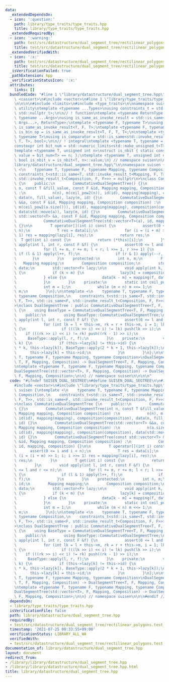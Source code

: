 ```yaml
---
data:
  _extendedDependsOn:
  - icon: ':question:'
    path: library/type_traits/type_traits.hpp
    title: library/type_traits/type_traits.hpp
  _extendedRequiredBy:
  - icon: ':warning:'
    path: test/src/datastructure/dual_segment_tree/rectilinear_polygons.test_commmutative.cpp
    title: test/src/datastructure/dual_segment_tree/rectilinear_polygons.test_commmutative.cpp
  _extendedVerifiedWith:
  - icon: ':x:'
    path: test/src/datastructure/dual_segment_tree/rectilinear_polygons.test.cpp
    title: test/src/datastructure/dual_segment_tree/rectilinear_polygons.test.cpp
  _isVerificationFailed: true
  _pathExtension: hpp
  _verificationStatusIcon: ':x:'
  attributes:
    links: []
  bundledCode: "#line 1 \"library/datastructure/dual_segment_tree.hpp\"\n\n\n\n#include\
    \ <cassert>\n#include <vector>\n#line 1 \"library/type_traits/type_traits.hpp\"\
    \n\n\n\n#include <limits>\n#include <type_traits>\n\nnamespace suisen {\n// !\
    \ utility\ntemplate <typename ...Types>\nusing constraints_t = std::enable_if_t<std::conjunction_v<Types...>,\
    \ std::nullptr_t>;\n\n// ! function\ntemplate <typename ReturnType, typename Callable,\
    \ typename ...Args>\nusing is_same_as_invoke_result = std::is_same<std::invoke_result_t<Callable,\
    \ Args...>, ReturnType>;\ntemplate <typename F, typename T>\nusing is_uni_op =\
    \ is_same_as_invoke_result<T, F, T>;\ntemplate <typename F, typename T>\nusing\
    \ is_bin_op = is_same_as_invoke_result<T, F, T, T>;\n\ntemplate <typename Comparator,\
    \ typename T>\nusing is_comparator = std::is_same<std::invoke_result_t<Comparator,\
    \ T, T>, bool>;\n\n// ! integral\ntemplate <typename T, typename = constraints_t<std::is_integral<T>>>\n\
    constexpr int bit_num = std::numeric_limits<std::make_unsigned_t<T>>::digits;\n\
    template <typename T, unsigned int n>\nstruct is_nbit { static constexpr bool\
    \ value = bit_num<T> == n; };\ntemplate <typename T, unsigned int n>\nstatic constexpr\
    \ bool is_nbit_v = is_nbit<T, n>::value;\n} // namespace suisen\n\n\n#line 7 \"\
    library/datastructure/dual_segment_tree.hpp\"\n\nnamespace suisen {\ntemplate\
    \ <\n    typename T, typename F, typename Mapping, typename Composition,\n   \
    \ constraints_t<std::is_same<T, std::invoke_result_t<Mapping, F, T>>, std::is_same<F,\
    \ std::invoke_result_t<Composition, F, F>>> = nullptr\n>\nclass CommutativeDualSegmentTree\
    \ {\n    public:\n        CommutativeDualSegmentTree() {}\n        CommutativeDualSegmentTree(int\
    \ n, const T &fill_value, const F &id, Mapping mapping, Composition composition)\
    \ :\n            n(n), m(ceil_pow2(n)), id(id), mapping(mapping), composition(composition),\
    \ data(n, fill_value), lazy(m, id) {}\n        CommutativeDualSegmentTree(std::vector<T>\
    \ &&a, const F &id, Mapping mapping, Composition composition) :\n            n(a.size()),\
    \ m(ceil_pow2(a.size())), id(id), mapping(mapping), composition(composition),\
    \ data(std::move(a)), lazy(m, id) {}\n        CommutativeDualSegmentTree(const\
    \ std::vector<T> &a, const F &id, Mapping mapping, Composition composition) :\n\
    \            CommutativeDualSegmentTree(std::vector<T>(a), id, mapping, composition)\
    \ {}\n\n        T operator[](int i) const {\n            assert(0 <= i and i <\
    \ n);\n            T res = data[i];\n            for (i = (i + m) >> 1; i; i >>=\
    \ 1) res = mapping(lazy[i], res);\n            return res;\n        }\n      \
    \  T get(int i) const {\n            return (*this)[i];\n        }\n        void\
    \ apply(int l, int r, const F &f) {\n            assert(0 <= l and r <= n);\n\
    \            for (l += m, r += m; l < r; l >>= 1, r >>= 1) {\n               \
    \ if (l & 1) apply(l++, f);\n                if (r & 1) apply(--r, f);\n     \
    \       }\n        }\n    protected:\n        int n, m;\n        F id;\n     \
    \   Mapping mapping;\n        Composition composition;\n        std::vector<T>\
    \ data;\n        std::vector<F> lazy;\n\n        void apply(int k, const F &f)\
    \ {\n            if (k < m) {\n                lazy[k] = composition(f, lazy[k]);\n\
    \            } else {\n                data[k - m] = mapping(f, data[k - m]);\n\
    \            }\n        }\n    private:\n        static int ceil_pow2(int n) {\n\
    \            int m = 1;\n            while (m < n) m <<= 1;\n            return\
    \ m;\n        }\n};\n\ntemplate <\n    typename T, typename F, typename Mapping,\
    \ typename Composition,\n    constraints_t<std::is_same<T, std::invoke_result_t<Mapping,\
    \ F, T>>, std::is_same<F, std::invoke_result_t<Composition, F, F>>> = nullptr\n\
    >\nclass DualSegmentTree : public CommutativeDualSegmentTree<T, F, Mapping, Composition>\
    \ {\n    using BaseType = CommutativeDualSegmentTree<T, F, Mapping, Composition>;\n\
    \    public:\n        using BaseType::CommutativeDualSegmentTree;\n        void\
    \ apply(int l, int r, const F &f) {\n            assert(0 <= l and r <= this->n);\n\
    \            for (int lk = l + this->m, rk = r + this->m, i = 1; lk >> i; ++i)\
    \ {\n                if (((lk >> i) << i) != lk) push(lk >> i);\n            \
    \    if (((rk >> i) << i) != rk) push((rk - 1) >> i);\n            }\n       \
    \     BaseType::apply(l, r, f);\n        }\n    private:\n        void push(int\
    \ k) {\n            if (this->lazy[k] != this->id) {\n                BaseType::apply(2\
    \ * k, this->lazy[k]), BaseType::apply(2 * k + 1, this->lazy[k]);\n          \
    \      this->lazy[k] = this->id;\n            }\n        }\n};\n\ntemplate <typename\
    \ T, typename F, typename Mapping, typename Composition>\nDualSegmentTree(int,\
    \ T, F, Mapping, Composition) -> DualSegmentTree<T, F, Mapping, Composition>;\n\
    \ntemplate <typename T, typename F, typename Mapping, typename Composition>\n\
    DualSegmentTree(std::vector<T>, F, Mapping, Composition) -> DualSegmentTree<T,\
    \ F, Mapping, Composition>;\n\n} // namespace suisen\n\n\n\n"
  code: "#ifndef SUISEN_DUAL_SEGTREE\n#define SUISEN_DUAL_SEGTREE\n\n#include <cassert>\n\
    #include <vector>\n#include \"library/type_traits/type_traits.hpp\"\n\nnamespace\
    \ suisen {\ntemplate <\n    typename T, typename F, typename Mapping, typename\
    \ Composition,\n    constraints_t<std::is_same<T, std::invoke_result_t<Mapping,\
    \ F, T>>, std::is_same<F, std::invoke_result_t<Composition, F, F>>> = nullptr\n\
    >\nclass CommutativeDualSegmentTree {\n    public:\n        CommutativeDualSegmentTree()\
    \ {}\n        CommutativeDualSegmentTree(int n, const T &fill_value, const F &id,\
    \ Mapping mapping, Composition composition) :\n            n(n), m(ceil_pow2(n)),\
    \ id(id), mapping(mapping), composition(composition), data(n, fill_value), lazy(m,\
    \ id) {}\n        CommutativeDualSegmentTree(std::vector<T> &&a, const F &id,\
    \ Mapping mapping, Composition composition) :\n            n(a.size()), m(ceil_pow2(a.size())),\
    \ id(id), mapping(mapping), composition(composition), data(std::move(a)), lazy(m,\
    \ id) {}\n        CommutativeDualSegmentTree(const std::vector<T> &a, const F\
    \ &id, Mapping mapping, Composition composition) :\n            CommutativeDualSegmentTree(std::vector<T>(a),\
    \ id, mapping, composition) {}\n\n        T operator[](int i) const {\n      \
    \      assert(0 <= i and i < n);\n            T res = data[i];\n            for\
    \ (i = (i + m) >> 1; i; i >>= 1) res = mapping(lazy[i], res);\n            return\
    \ res;\n        }\n        T get(int i) const {\n            return (*this)[i];\n\
    \        }\n        void apply(int l, int r, const F &f) {\n            assert(0\
    \ <= l and r <= n);\n            for (l += m, r += m; l < r; l >>= 1, r >>= 1)\
    \ {\n                if (l & 1) apply(l++, f);\n                if (r & 1) apply(--r,\
    \ f);\n            }\n        }\n    protected:\n        int n, m;\n        F\
    \ id;\n        Mapping mapping;\n        Composition composition;\n        std::vector<T>\
    \ data;\n        std::vector<F> lazy;\n\n        void apply(int k, const F &f)\
    \ {\n            if (k < m) {\n                lazy[k] = composition(f, lazy[k]);\n\
    \            } else {\n                data[k - m] = mapping(f, data[k - m]);\n\
    \            }\n        }\n    private:\n        static int ceil_pow2(int n) {\n\
    \            int m = 1;\n            while (m < n) m <<= 1;\n            return\
    \ m;\n        }\n};\n\ntemplate <\n    typename T, typename F, typename Mapping,\
    \ typename Composition,\n    constraints_t<std::is_same<T, std::invoke_result_t<Mapping,\
    \ F, T>>, std::is_same<F, std::invoke_result_t<Composition, F, F>>> = nullptr\n\
    >\nclass DualSegmentTree : public CommutativeDualSegmentTree<T, F, Mapping, Composition>\
    \ {\n    using BaseType = CommutativeDualSegmentTree<T, F, Mapping, Composition>;\n\
    \    public:\n        using BaseType::CommutativeDualSegmentTree;\n        void\
    \ apply(int l, int r, const F &f) {\n            assert(0 <= l and r <= this->n);\n\
    \            for (int lk = l + this->m, rk = r + this->m, i = 1; lk >> i; ++i)\
    \ {\n                if (((lk >> i) << i) != lk) push(lk >> i);\n            \
    \    if (((rk >> i) << i) != rk) push((rk - 1) >> i);\n            }\n       \
    \     BaseType::apply(l, r, f);\n        }\n    private:\n        void push(int\
    \ k) {\n            if (this->lazy[k] != this->id) {\n                BaseType::apply(2\
    \ * k, this->lazy[k]), BaseType::apply(2 * k + 1, this->lazy[k]);\n          \
    \      this->lazy[k] = this->id;\n            }\n        }\n};\n\ntemplate <typename\
    \ T, typename F, typename Mapping, typename Composition>\nDualSegmentTree(int,\
    \ T, F, Mapping, Composition) -> DualSegmentTree<T, F, Mapping, Composition>;\n\
    \ntemplate <typename T, typename F, typename Mapping, typename Composition>\n\
    DualSegmentTree(std::vector<T>, F, Mapping, Composition) -> DualSegmentTree<T,\
    \ F, Mapping, Composition>;\n\n} // namespace suisen\n\n\n#endif // SUISEN_DUAL_SEGTREE\n"
  dependsOn:
  - library/type_traits/type_traits.hpp
  isVerificationFile: false
  path: library/datastructure/dual_segment_tree.hpp
  requiredBy:
  - test/src/datastructure/dual_segment_tree/rectilinear_polygons.test_commmutative.cpp
  timestamp: '2021-07-25 00:33:55+09:00'
  verificationStatus: LIBRARY_ALL_WA
  verifiedWith:
  - test/src/datastructure/dual_segment_tree/rectilinear_polygons.test.cpp
documentation_of: library/datastructure/dual_segment_tree.hpp
layout: document
redirect_from:
- /library/library/datastructure/dual_segment_tree.hpp
- /library/library/datastructure/dual_segment_tree.hpp.html
title: library/datastructure/dual_segment_tree.hpp
---
```

